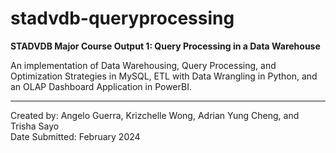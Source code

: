 # stadvdb-queryprocessing
**STADVDB Major Course Output 1: Query Processing in a Data Warehouse**

An implementation of Data Warehousing, Query Processing, and Optimization Strategies in MySQL, ETL with Data Wrangling in Python, and an OLAP Dashboard Application in PowerBI.

---
Created by: Angelo Guerra, Krizchelle Wong, Adrian Yung Cheng, and Trisha Sayo<br>
Date Submitted: February 2024
